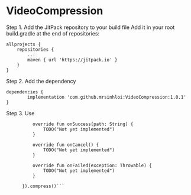 # VideoCompression

Step 1. Add the JitPack repository to your build file
Add it in your root build.gradle at the end of repositories:

	allprojects {
		repositories {
			...
			maven { url 'https://jitpack.io' }
		}
	}
  
Step 2. Add the dependency

	dependencies {
	        implementation 'com.github.mrsinhloi:VideoCompression:1.0.1'
	}
  
Step 3. Use

  ```VideoCompression(this,"", object : CompressionListener {
            override fun onSuccess(path: String) {
                TODO("Not yet implemented")
            }

            override fun onCancel() {
                TODO("Not yet implemented")
            }

            override fun onFailed(exception: Throwable) {
                TODO("Not yet implemented")
            }

        }).compress()```
